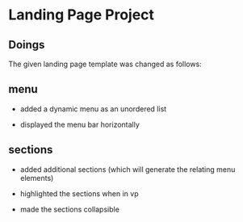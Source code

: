 
# Landing Page Project

  
## Doings


The given landing page template was changed as follows:

## menu

- added a dynamic menu as an unordered list

- displayed the menu bar horizontally

## sections

- added additional sections (which will generate the relating menu elements)

- highlighted the sections when in vp

- made the sections collapsible